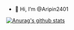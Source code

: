 - 👋 Hi, I’m @Aripin2401

[![Anurag's github stats](https://github-readme-stats.vercel.app/api?username=aripin2401)](https://github.com/aripin2401/github-readme-stats)
<!---
Aripin2401/Aripin2401 is a ✨ special ✨ repository because its `README.md` (this file) appears on your GitHub profile.
You can click the Preview link to take a look at your changes.
--->
